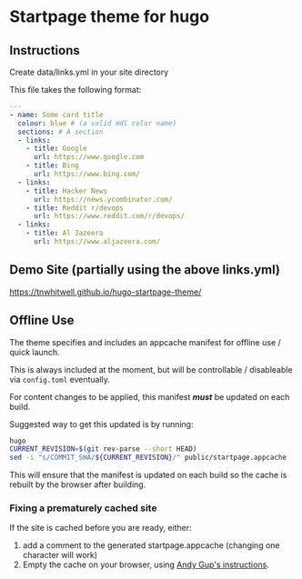 # Startpage theme for hugo
## Instructions
Create data/links.yml in your site directory

This file takes the following format:

```yaml
---
- name: Some card title
  colour: blue # (a valid mdl color name)
  sections: # A section
  - links:
    - title: Google
      url: https://www.google.com
    - title: Bing
      url: https://www.bing.com/
  - links:
    - title: Hacker News
      url: https://news.ycombinator.com/
    - title: Reddit r/devops
      url: https://www.reddit.com/r/devops/
  - links:
    - title: Al Jazeera
      url: https://www.aljazeera.com/
```

## Demo Site (partially using the above links.yml)

https://tnwhitwell.github.io/hugo-startpage-theme/

## Offline Use

The theme specifies and includes an appcache manifest for offline use / quick launch.

This is always included at the moment, but will be controllable / disableable via `config.toml` eventually.

For content changes to be applied, this manifest ***must*** be updated on each build.

Suggested way to get this updated is by running:

```bash
hugo
CURRENT_REVISION=$(git rev-parse --short HEAD)
sed -i "s/COMMIT_SHA/${CURRENT_REVISION}/" public/startpage.appcache
```

This will ensure that the manifest is updated on each build so the cache is rebuilt by the browser after building.

### Fixing a prematurely cached site
If the site is cached before you are ready, either:

1. add a comment to the generated startpage.appcache (changing one character will work)
2. Empty the cache on your browser, using [Andy Gup's instructions](http://www.andygup.net/deleting-an-html-application-cache/).
